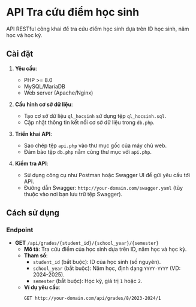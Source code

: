 # API Tra cứu điểm học sinh

API RESTful công khai để tra cứu điểm học sinh dựa trên ID học sinh, năm học và học kỳ.

## Cài đặt

1. **Yêu cầu**:
   - PHP >= 8.0
   - MySQL/MariaDB
   - Web server (Apache/Nginx)

2. **Cấu hình cơ sở dữ liệu**:
   - Tạo cơ sở dữ liệu `ql_hocsinh` sử dụng tệp `ql_hocsinh.sql`.
   - Cập nhật thông tin kết nối cơ sở dữ liệu trong `db.php`.

3. **Triển khai API**:
   - Sao chép tệp `api.php` vào thư mục gốc của máy chủ web.
   - Đảm bảo tệp `db.php` nằm cùng thư mục với `api.php`.

4. **Kiểm tra API**:
   - Sử dụng công cụ như Postman hoặc Swagger UI để gửi yêu cầu tới API.
   - Đường dẫn Swagger: `http://your-domain.com/swagger.yaml` (tùy thuộc vào nơi bạn lưu trữ tệp Swagger).

## Cách sử dụng

### Endpoint
- **GET** `/api/grades/{student_id}/{school_year}/{semester}`
  - **Mô tả**: Tra cứu điểm của học sinh dựa trên ID, năm học và học kỳ.
  - **Tham số**:
    - `student_id` (bắt buộc): ID của học sinh (số nguyên).
    - `school_year` (bắt buộc): Năm học, định dạng `YYYY-YYYY` (VD: 2024-2025).
    - `semester` (bắt buộc): Học kỳ, giá trị `1` hoặc `2`.
  - **Ví dụ yêu cầu**:
    ```bash
    GET http://your-domain.com/api/grades/8/2023-2024/1